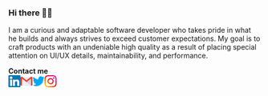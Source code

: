 ### Hi there 👋🏻

I am a curious and adaptable software developer who takes pride in what he builds and always strives to exceed customer expectations. My goal is to craft products with an undeniable high quality as a result of placing special attention on UI/UX details, maintainability, and performance.

<!--
**donatoaguirre24/donatoaguirre24** is a ✨ _special_ ✨ repository because its `README.md` (this file) appears on your GitHub profile.

Here are some ideas to get you started:

- 🔭 I’m currently working on ...
- 🌱 I’m currently learning ...
- 👯 I’m looking to collaborate on ...
- 🤔 I’m looking for help with ...
- 💬 Ask me about ...
- 📫 How to reach me: ...
- 😄 Pronouns: ...
- ⚡ Fun fact: ...
-->

**Contact me**
<br> 
<a href="https://in.linkedin.com/in/donatoaguirre24">
  <img align="left" alt="Donato Aguirre | Linkedin" width="24px" src="https://github.com/donatoaguirre24/donatoaguirre24/blob/master/linkedin.svg" />
</a>
<a href="mailto:donatoaguirre24@gmail.com">
  <img align="left" alt="Donato Aguirre | Gmail" width="24px" src="https://github.com/donatoaguirre24/donatoaguirre24/blob/master/gmail.svg" />
</a>
<a href="https://twitter.com/donatoaguirre24">
  <img align="left" alt="Donato Aguirre | Twitter" width="24px" src="https://github.com/donatoaguirre24/donatoaguirre24/blob/master/twitter.svg" />
</a>
<a href="https://www.instagram.com/donatoaguirre24/">
  <img align="left" alt="Donato Aguirre | Instagram" width="24px" src="https://github.com/donatoaguirre24/donatoaguirre24/blob/master/instagram.svg" />
</a>
